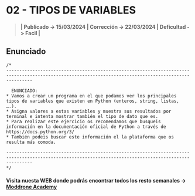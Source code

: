 # 02 - TIPOS DE VARIABLES

> #### | Publicado -> 15/03/2024 | Corrección -> 22/03/2024 | Deficultad -> Facil |

## Enunciado
```
/*
------------------------------------------------------------------------------------------------------------------------------------------------------

  ENUNCIADO:
* Vamos a crear un programa en el que podamos ver los principales tipos de variables que existen en Python (enteros, string, listas, ….).
* Asigna valores a estas variables y muestra sus resultados por terminal e intenta mostrar también el tipo de dato que es.
* Para realizar este ejercicio os recomendamos que busqueis información en la documentación oficial de Python a través de https://docs.python.org/3/
* También podeis buscar este información el la plataforma que os resulta más comoda.

------------------------------------------------------------------------------------------------------------------------------------------------------
*/ 
```
#### Visita nuesta WEB donde podrás encontrar todos los resto semanales -> [Moddrone Academy](https://moddroneacademy.com/index.php/python/)
